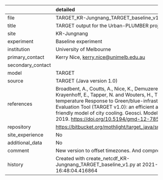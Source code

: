 |                   | detailed                                                                                                                                                                                                                                                                                                        |
|:------------------|:----------------------------------------------------------------------------------------------------------------------------------------------------------------------------------------------------------------------------------------------------------------------------------------------------------------|
| file              | TARGET_KR-Jungnang_TARGET_baseline_v1c.nc                                                                                                                                                                                                                                                                       |
| title             | TARGET output for the Urban-PLUMBER project                                                                                                                                                                                                                                                                     |
| site              | KR-Jungnang                                                                                                                                                                                                                                                                                                     |
| experiment        | Baseline experiment                                                                                                                                                                                                                                                                                             |
| institution       | University of Melbourne                                                                                                                                                                                                                                                                                         |
| primary_contact   | Kerry Nice, kerry.nice@unimelb.edu.au                                                                                                                                                                                                                                                                           |
| secondary_contact |                                                                                                                                                                                                                                                                                                                 |
| model             | TARGET                                                                                                                                                                                                                                                                                                          |
| source            | TARGET (Java version 1.0)                                                                                                                                                                                                                                                                                       |
| references        | Broadbent, A., Coutts, A., Nice, K., Demuzere, M., Krayenhoff, E., Tapper, N. and Wouters, H., The Air-temperature Response to Green/blue-infrastructure Evaluation Tool (TARGET v1.0): an efficient and user-friendly model of city cooling. Geosci. Model Dev., 2019. https://doi.org/10.5194/gmd-12-785-2019 |
| repository        | https://bitbucket.org/mothlight/target_java/src/master/                                                                                                                                                                                                                                                         |
| site_experience   | No                                                                                                                                                                                                                                                                                                              |
| additional_data   | No                                                                                                                                                                                                                                                                                                              |
| comment           | New version to offset timezones. And compressed                                                                                                                                                                                                                                                                 |
| history           | Created with create_netcdf_KR-Jungnang_TARGET_baseline_v1.py at 2021-06-29 16:48:04.416864                                                                                                                                                                                                                      |
